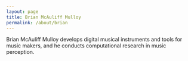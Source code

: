 ```yaml
---
layout: page
title: Brian McAuliff Mulloy
permalink: /about/brian
---
```

Brian McAuliff Mulloy develops digital musical instruments and tools for music makers, and he conducts computational research in music perception.

